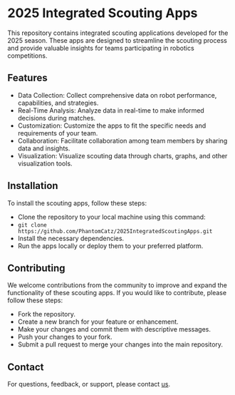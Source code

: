 # 2025 Integrated Scouting Apps
This repository contains integrated scouting applications developed for the 2025 season.
These apps are designed to streamline the scouting process and provide valuable insights for teams participating in robotics competitions.
## Features
- Data Collection: Collect comprehensive data on robot performance, capabilities, and strategies.
- Real-Time Analysis: Analyze data in real-time to make informed decisions during matches.
- Customization: Customize the apps to fit the specific needs and requirements of your team.
- Collaboration: Facilitate collaboration among team members by sharing data and insights.
- Visualization: Visualize scouting data through charts, graphs, and other visualization tools.
## Installation
To install the scouting apps, follow these steps:
- Clone the repository to your local machine using this command:
- `git clone https://github.com/PhantomCatz/2025IntegratedScoutingApps.git`
- Install the necessary dependencies.
- Run the apps locally or deploy them to your preferred platform.
## Contributing
We welcome contributions from the community to improve and expand the functionality of these scouting apps. If you would like to contribute, please follow these steps:
- Fork the repository.
- Create a new branch for your feature or enhancement.
- Make your changes and commit them with descriptive messages.
- Push your changes to your fork.
- Submit a pull request to merge your changes into the main repository.
## Contact
For questions, feedback, or support, please contact [us](https://github.com/PhantomCatz/).
